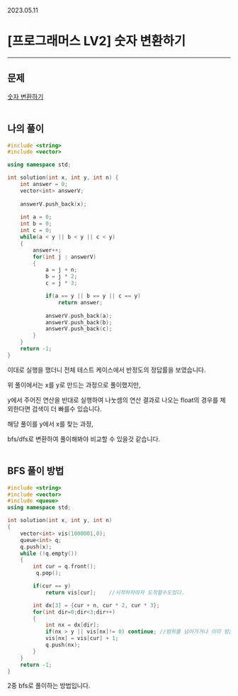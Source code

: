 2023.05.11

# __[프로그래머스 LV2] 숫자 변환하기__



----

## __문제__

[숫자 변환하기](https://school.programmers.co.kr/learn/courses/30/lessons/154538)<br><Br>

## __나의 풀이__
```c++
#include <string>
#include <vector>

using namespace std;

int solution(int x, int y, int n) {
    int answer = 0;
    vector<int> answerV;
    
    answerV.push_back(x);
    
    int a = 0;
    int b = 0;
    int c = 0;
    while(a < y || b < y || c < y)
    {
        answer++;
        for(int j : answerV)
        {
            a = j + n;
            b = j * 2;
            c = j * 3;

            if(a == y || b == y || c == y)
                return answer;
            
            answerV.push_back(a);
            answerV.push_back(b);
            answerV.push_back(c);
        }
    }
    return -1;
}
```

이대로 실행을 했더니 전체 테스트 케이스에서 반정도의 정답률을 보였습니다.

위 풀이에서는 x를 y로 만드는 과정으로 풀이했지만,

y에서 주어진 연산을 반대로 실행하여 나눗셈의 연산 결과로 나오는 float의 경우를 제외한다면 검색이 더 빠를수 있습니다.

해당 풀이를 y에서 x를 찾는 과정,

bfs/dfs로 변환하여 풀이해봐야 비교할 수 있을것 같습니다.<BR><BR>

## __BFS 풀이 방법__
```c++
#include <string>
#include <vector>
#include <queue>
using namespace std;

int solution(int x, int y, int n)
{
    vector<int> vis(1000001,0);
    queue<int> q;
    q.push(x);
    while (!q.empty())
    {
        int cur = q.front();
         q.pop();

        if(cur == y) 
            return vis[cur];    //시작하자마자 도착할수도있다.

        int dx[3] = {cur + n, cur * 2, cur * 3};
        for(int dir=0;dir<3;dir++)
        {
            int nx = dx[dir];
            if(nx > y || vis[nx]!= 0) continue; //범위를 넘어가거나 이미 방문한적 있다면
            vis[nx] = vis[cur] + 1;
            q.push(nx);
        }
    }
    return -1;
}
```

2중 bfs로 풀이하는 방법입니다.